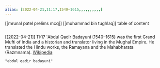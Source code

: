 ```yaml
---
alias: [2022-04-21,11:17,1540–1615,,,,,,,,,,]
---
```

[[mrunal patel prelims mcq]] [[muhammad bin tughlaq]]
table of content
```toc
```

[[2022-04-21]] 11:17
ʽAbdul Qadir Badayuni (1540–1615) was the first Grand Mufti of India and a historian and translator living in the Mughal Empire. He translated the Hindu works, the Ramayana and the Mahabharata (Razmnama).
[Wikipedia](https://en.wikipedia.org/wiki/%CA%BDAbd%20al-Qadir%20Badayuni)
```query
"abdul qadir badayuni"
```